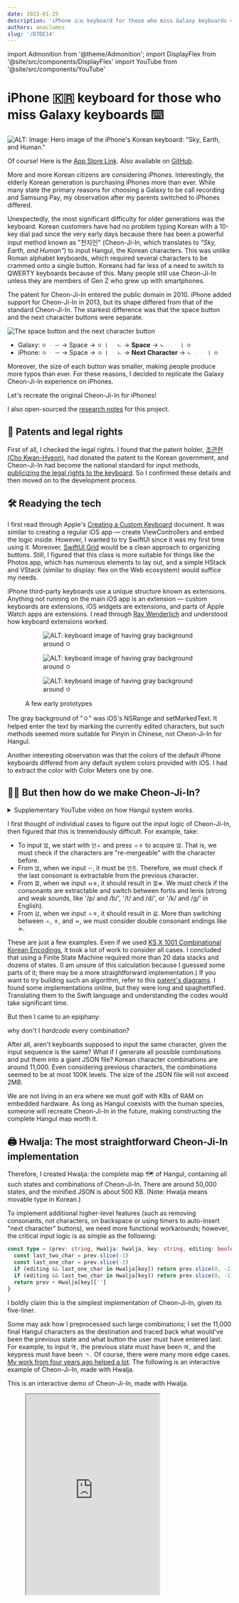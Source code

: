 ```yaml
---
date: 2023-01-25
description: 'iPhone 🇰🇷 keyboard for those who miss Galaxy keyboards ⌨️'
authors: anaclumos
slug: '/D7DE14'
---
```


import Admonition from '@theme/Admonition';
import DisplayFlex from '@site/src/components/DisplayFlex'
import YouTube from '@site/src/components/YouTube'

# iPhone 🇰🇷 keyboard for those who miss Galaxy keyboards ⌨️

![ALT: Image: Hero image of the iPhone's Korean keyboard: "Sky, Earth, and Human."](7B584A.png)

<Admonition type="info" title="Give me the App Store Link first!" icon="💎">

Of course! Here is the [App Store Link](https://apps.apple.com/app/id/1666355842).
Also available on [GitHub](https://github.com/anaclumos/sky-earth-human).

</Admonition>

More and more Korean citizens are considering iPhones. Interestingly, the elderly Korean generation is purchasing iPhones more than ever. While many state the primary reasons for choosing a Galaxy to be call recording and Samsung Pay, my observation after my parents switched to iPhones differed.

Unexpectedly, the most significant difficulty for older generations was the keyboard. Korean customers have had no problem typing Korean with a 10-key dial pad since the very early days because there has been a powerful input method known as "천지인" (Cheon-Ji-In, which translates to _"Sky, Earth, and Human"_) to input Hangul, the Korean characters. This was unlike Roman alphabet keyboards, which required several characters to be crammed onto a single button. Koreans had far less of a need to switch to QWERTY keyboards because of this. Many people still use Cheon-Ji-In unless they are members of Gen Z who grew up with smartphones.

The patent for Cheon-Ji-In entered the public domain in 2010. iPhone added support for Cheon-Ji-In in 2013, but its shape differed from that of the standard Cheon-Ji-In. The starkest difference was that the space button and the next character buttons were separate.

![The space button and the next character button](037F18.png)

<Admonition type="info" title='For example, to type "오 안녕"...' icon="💎">

- Galaxy: `ㅇ` `ᆞ` `ㅡ` → Space → `ㅇ` `ㅣ` `ᆞ` `ㄴ` → **Space** → `ㄴ` `ᆞ` `ᆞ` `ㅣ` `ㅇ`
- iPhone: `ㅇ` `ᆞ` `ㅡ` → Space → `ㅇ` `ㅣ` `ᆞ` `ㄴ` → **Next Character** → `ㄴ` `ᆞ` `ᆞ` `ㅣ` `ㅇ`

</Admonition>

Moreover, the size of each button was smaller, making people produce more typos than ever. For these reasons, I decided to replicate the Galaxy Cheon-Ji-In experience on iPhones.

<Admonition type="info" title="Goal" icon="💎">

Let's recreate the original Cheon-Ji-In for iPhones!

</Admonition>

<Admonition type="tip" title="Extra Tip" icon="🍯">

I also open-sourced the [research notes](/r/C222D1) for this project.

</Admonition>

## 📜 Patents and legal rights

First of all, I checked the legal rights. I found that the patent holder, [조관현 (Cho Kwan-Hyeon)](https://doi.org/10.8080/1019960047925), had donated the patent to the Korean government, and Cheon-Ji-In had become the national standard for input methods, [publicizing the legal rights to the keyboard](https://www.korea.kr/news/policyBriefingView.do?newsId=148700827). So I confirmed these details and then moved on to the development process.

## 🛠 Readying the tech

I first read through Apple's [Creating a Custom Keyboard](https://developer.apple.com/documentation/uikit/keyboards_and_input/creating_a_custom_keyboard) document. It was similar to creating a regular iOS app — create ViewControllers and embed the logic inside. However, I wanted to try SwiftUI since it was my first time using it. Moreover, [SwiftUI Grid](https://developer.apple.com/documentation/swiftui/grid) would be a clean approach to organizing buttons. Still, I figured that this class is more suitable for things like the Photos app, which has numerous elements to lay out, and a simple HStack and VStack (similar to display: flex on the Web ecosystem) would suffice my needs.

iPhone third-party keyboards use a unique structure known as extensions. Anything not running on the main iOS app is an extension — custom keyboards are extensions, iOS widgets are extensions, and parts of Apple Watch apps are extensions. I read through [Ray Wenderlich](https://www.kodeco.com/49-custom-keyboard-extensions-getting-started) and understood how keyboard extensions worked.

<figure>

<DisplayFlex>

<figure>

![ALT: keyboard image of having gray background around `ㅇ`](85D135.png)

</figure>

<figure>

![ALT: keyboard image of having gray background around `ㅇ`](B9DE45.png)

</figure>

<figure>

![ALT: keyboard image of having gray background around `ㅇ`](A02D58.png)

</figure>

</DisplayFlex>

<figcaption>

A few early prototypes

</figcaption>

</figure>

The gray background of "ㅇ" was iOS's NSRange and setMarkedText. It helped enter the text by marking the currently edited characters, but such methods seemed more suitable for Pinyin in Chinese, not Cheon-Ji-In for Hangul.

Another interesting observation was that the colors of the default iPhone keyboards differed from any default system colors provided with iOS. I had to extract the color with Color Meters one by one.

## 😶‍🌫️ But then how do we make Cheon-Ji-In?

<details>
<summary>Supplementary YouTube video on how Hangul system works.</summary>

<YouTube id="K53oCDZPPiw"/>

</details>

I first thought of individual cases to figure out the input logic of Cheon-Ji-In, then figured that this is tremendously difficult. For example, take:

- To input `않`, we start with `안ㅅ` and press `ㅅㅎ` to acquire `않`. That is, we must check if the characters are "re-mergeable" with the character before.
- From `앉`, when we input `ㅡ`, it must be `안즈`. Therefore, we must check if the last consonant is extractable from the previous character.
- From `깚`, when we input `ㅂㅍ`, it should result in `깔ㅃ`. We must check if the consonants are extractable and switch between fortis and lenis (strong and weak sounds, like '/p/ and /b/', '/t/ and /d/', or '/k/ and /ɡ/' in English).
- From `갌`, when we input `ㅅㅎ`, it should result in `갏`. More than switching between `ㅅ`, `ㅎ`, and `ㅆ`, we must consider double consonant endings like `ㄽ`.

These are just a few examples. Even if we used [KS X 1001 Combinational Korean Encodings](https://en.wikipedia.org/wiki/KS_X_1001), it took a lot of work to consider all cases. I concluded that using a Finite State Machine required more than 20 data stacks and dozens of states. (I am unsure of this calculation because I guessed some parts of it; there may be a more straightforward implementation.) If you want to try building such an algorithm, refer to this [patent's diagrams](https://patents.google.com/patent/KR20000049347A/ko). I found some implementations online, but they were long and spaghettified. Translating them to the Swift language and understanding the codes would take significant time.

But then I came to an epiphany:

<Admonition type="info" title='If there are too many cases...' icon="💎">

why don't I _hardcode_ every combination?

</Admonition>

After all, aren't keyboards supposed to input the same character, given the input sequence is the same? What if I generate all possible combinations and put them into a giant JSON file? Korean character combinations are around 11,000. Even considering previous characters, the combinations seemed to be at most 100K levels. The size of the JSON file will not exceed 2MB.

We are not living in an era where we must golf with KBs of RAM on embedded hardware. As long as Hangul coexists with the human species, someone will recreate Cheon-Ji-In in the future, making constructing the complete Hangul map worth it.

## 🖨️ Hwalja: The most straightforward Cheon-Ji-In implementation

Therefore, I created Hwalja: the complete map 🗺️ of Hangul, containing all such states and combinations of Cheon-Ji-In. There are around 50,000 states, and the minified JSON is about 500 KB. (Note: Hwalja means movable type in Korean.)

To implement additional higher-level features (such as removing consonants, not characters, on backspace or using timers to auto-insert "next character" buttons), we need more functional workarounds; however, the critical input logic is as simple as the following:

```ts
const type = (prev: string, Hwalja: hwalja, key: string, editing: boolean) => {
  const last_two_char = prev.slice(-1)
  const last_one_char = prev.slice(-2)
  if (editing && last_one_char in Hwalja[key]) return prev.slice(0, -2) + Hwalja[key][last_one_char]
  if (editing && last_two_char in Hwalja[key]) return prev.slice(0, -1) + Hwalja[key][last_two_char]
  return prev + Hwalja[key]['']
}
```

I boldly claim this is the simplest implementation of Cheon-Ji-In, given its five-liner.

Some may ask how I preprocessed such large combinations; I set the 11,000 final Hangul characters as the destination and traced back what would've been the previous state and what button the user must have entered last. For example, to input `역,` the previous state must have been `여,` and the keypress must have been `ㄱ.` Of course, there were many more edge cases. [My work from four years ago helped a lot](https://github.com/anaclumos/hangulbreak/blob/master/Python/HangulDecomposeModule.py). The following is an interactive example of Cheon-Ji-In, made with Hwalja.

<Admonition type="tip" title="Try it out!" icon="🧪">
This is an interactive demo of Cheon-Ji-In, made with Hwalja.
</Admonition>

<figure>

<iframe src="https://hwalja.cho.sh/" title="Hwalja Demo" height="450"/>

<figcaption>

[I open-sourced Hwalja for platform-agnostic usage.](https://github.com/anaclumos/hwalja)<br/>Please try out the above demo!

</figcaption>
</figure>

<Admonition type="info" title="Don't be mistaken..." icon="💎">
Hwalja is the most <strong>simplest</strong> implementation, not the <strong>lightest</strong>.
</Admonition>

<details>
<summary>Can't we use combinatory Hangul sets and normalize the combinations to reduce the case count?</summary>

On the Hwalja project, Engineer 이성광 (Lee Sung-kwang) pointed out that [using Normalization Form D and decomposing consonants will reduce the case count](https://www.facebook.com/groups/codingeverybody/posts/8942515352455588/?comment_id=8946907612016362). I only considered Normalization Form D, but Engineer 이성광 is correct. For example, we decompose `안녕` as `안 ᄂᆞᆞㅣㅇ` and use Hwalja to gather `ᆞᆞㅣ` into `ㅕ` and then normalize `ㄴㅕㅇ` into `녕.`

I decided to maintain Hwalja's current approach because it aims for the easiest and simplest Cheon-Ji-In implementation. The current system enables developers to stick with "substring" and "replace." If I add dependencies on Normalization Form D and Unicode Normalization, the Hwalja project may be lighter, but the developers using Hwalja must add additional handlers for normalizations. I created Hwalja because using Automata and Finite State Machines had steep learning curves. Thus, requiring any learning curves to use Hwalja violates the original purpose. Also, the final minified version is already 500KB, which is manageable for a full-fledged input engine.

</details>

## 🤖 Implementing Keyboard Autocompletes

Cheon-Ji-In users can type at blazing speeds because of their active use of [autocompleted texts](https://support.apple.com/ko-kr/guide/iphone/iphd4ea90231/ios) (Apple QuickType). In addition, these autocompleted texts [continuously learn](https://developer.apple.com/design/human-interface-guidelines/technologies/machine-learning/roles/) from the user to assist with typing.

Fortunately, Apple's UIKit supports [UITextChecker](https://developer.apple.com/documentation/uikit/uitextchecker), which frees us from going down to Core ML and Neural Engine levels. Korean is also supported, and we can use `learnWord()` and `unlearnWord()` to record data on user activities.

```swift
import UIKit

let uiTextChecker = UITextChecker()
let input = "행복하"
let guesses = uiTextChecker.completions(
    forPartialWordRange: NSRange(location: 0, length: input.count),
    in: input,
    language: "ko-KR"
)

/*
[
  "행복한", "행복합니다", "행복하게", "행복할", "행복하다", "행복하고", "행복하지",
  "행복하다고", "행복하다는", "행복하기", "행복하면", "행복할까", "행복하길",
  "행복함을", "행복하기를", "행복함", "행복하니", "행복한테", "행복하자", "행복하네"
]
*/

```

I used such features to implement the autocomplete feature. Sometimes the flow feels unnatural, or the keyboard does not suggest anything, but this is a perfect implementation for an MVP.

![Happy 2023 💙](8E6907.jpeg)

## ⌨️ Advancing Keyboard Functionalities

Cheon-Ji-In, rooting from the 10-key keypad, has many higher-level functionalities, such as long-pressing backspace to delete multiple characters until you release the key or holding any key to input the corresponding number key. I used Swift's closure to extend the keyboard component.

<figure>

```swift
struct KeyboardButton: View {
  var onPress: () -> Void
  var onLongPress: () -> Void
  var onLongPressFinished: () -> Void
  var body: some View {
    Button(action: {})
      .simultaneousGesture(
        DragGesture(minimumDistance: 0) // <-- A
          .onChanged { _ in
            // Code to be executed when long pressed or dragged
            onLongPress()
          }
          .onEnded { _ in
            // When long press or drag gesture finishes
            onLongPressFinished()
          }
      )
      .highPriorityGesture(
        TapGesture()
          .onEnded { _ in
            // Code to be executed on tap
            onPress()
          }
      )
  }
}
```

</figure>

<figcaption>

Code simplified for explanation. [KeyboardButton.swift](https://github.com/anaclumos/sky-earth-human/blob/main/keyboard/KeyboardButton.swift)

</figcaption>

I found an ingenious implementation on the part marked A. With this, I can successfully implement two features with one code.

- Flicking (swiping) on a button to input numbers.
- Long-pressing on a button to input numbers.

It utilizes iOS's behavior that when the minimum distance of DragGesture is set to 0, iOS cancels the highPriorityGesture when it recognizes long-press and falls back to DragGesture.

Furthermore, I used [Combine](https://developer.apple.com/documentation/combine), introduced with iOS13. Combine Framework is a Declarative Swift API to implement asynchronous operations. With this, we can create timers to implement the "long press backspace" action.

<figure>

```swift
struct DeleteButton: View {
  @State var timer: AnyCancellable?
  var body: some View {
    KeyboardButton(systemName: "delete.left.fill", primary: false, action: {
      // on tap, execute the default delete action.
      options.deleteAction()
    },
    onLongPress: {
      // when long pressed, create a timer that will trigger every 0.1 seconds.
      timer = Timer.publish(every: 0.1, on: .main, in: .common)
        .autoconnect()
        .sink { _ in
          // while pressing the button, execute the delete action every 0.1 seconds.
          options.deleteAction()
        }
    },
    onLongPressFinished: {
      // when the long press finishes, cancel the timer.
      timer?.cancel()
    })
  }
}
```

<figcaption>

Code simplified for explanation. [HangulView.swift](https://github.com/anaclumos/sky-earth-human/blob/main/keyboard/HangulView.swift)

</figcaption>

</figure>

With these codes, I implemented particular functionalities using long-press or drag gestures.

## 🦾 Accessibility and usability

I added a few helpful accessibility features. For example, if the user enables "bold text," the keyboard button will reflect the change. The following code implements such behavior.

```swift
let fontWeight: UIAccessibility.isBoldTextEnabled ? .bold : .regular
```

<DisplayFlex>

![Bold Text Enabled](F93D1B.png)
![Bold Text Disabled](68C6BB.png)

</DisplayFlex>

Also, I found one feature particularly inspirational. This keyboard is primarily for those Galaxy android devices with a "back" button in the bottom right corner. Galaxy users are used to dismissing the keyboard with the "back" button. So I placed the keyboard's dismiss button in the bottom right corner to resemble this.

![Pressing the bottom right corner button dismisses the keyboard.](ADBBB1.gif)

## 🧑🏻‍🎨 Using Midjourney to create the app icon

<figure>

![ALT: Midjourney Images](69A76A.png)

<figcaption>

Images created with Midjourney

</figcaption>

</figure>

I used Midjourney, a text-to-image AI program, to create the app icon. This is called prompt engineering. Creating paintings with various keywords was amusing.

## ☁️ CI/CD with Xcode Cloud

Finally, I built CI/CD using Xcode Cloud (released in 2022).
When using this, if you push your React code to GitHub, Vercel will build and deploy it independently. iOS apps are compiled and stored on the Apple Xcode Cloud servers. For Apple iPhone apps, there is an App Store review process, so they are not automatically distributed. (You must select a build in the App Store console and hit the "request review" button.) Still, it's much easier than creating an archive file in Xcode and manually uploading it.

<DisplayFlex>

<figure>

![You can check the build linked with GitHub on the App Store console](C387F9.png)

</figure>

<figure>

![Push notifications are supported.](E0B0FF.png)

</figure>

</DisplayFlex>

## 🏁 Finishing up

It has been a while since I did iOS development; it was a thrilling experience. The iOS platform has greatly matured. In particular, while working on Hwalja, I felt that Hangul was meticulously engineered. Most of all, I felt good because I made this app for my parents as a present. I will finish this article by attaching the links.

<Admonition type="info" title="A five-star review on the App Store and a star on GitHub would really help me!" icon="💙">

- [App Store](https://apps.apple.com/app/id/1666355842)
- [GitHub Repo](https://github.com/anaclumos/sky-earth-human)
- [Subproject "Hwalja" GitHub Repo](https://github.com/anaclumos/hwalja)

</Admonition>
